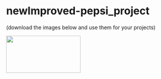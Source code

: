 # newImproved-pepsi_project

(download the images below and use them for your projects)

<img src="https://user-images.githubusercontent.com/81761003/115740824-59068500-a376-11eb-9b1d-2a79f899dfaa.jpg" width="200px" height="100px">
